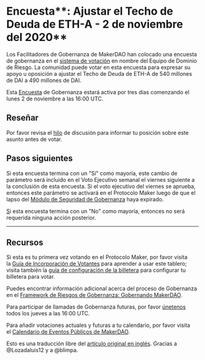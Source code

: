 # Encuesta**: Ajustar el Techo de Deuda de ETH-A - 2 de noviembre del 2020**

Los Facilitadores de Gobernanza de MakerDAO han colocado una encuesta de gobernanza en el [sistema de votación](https://vote.makerdao.com/polling) en nombre del Equipo de Dominio de Riesgo. La comunidad puede votar en esta encuesta para expresar su apoyo u oposición a ajustar el Techo de Deuda de ETH-A de 540 millones de DAI a 490 millones de DAI.

Esta [Encuesta](https://community-development.makerdao.com/en/learn/governance/on-chain-gov) de Gobernanza estará activa por tres días comenzando el lunes 2 de noviembre a las 16:00 UTC.

## **Reseñar**

Por favor revisa el [hilo](https://forum.makerdao.com/t/signal-request-debt-ceiling-adjustments-29th-oct-2020/4931) de discusión para informar tu posición sobre este asunto antes de votar.

## Pasos siguientes

Si esta encuesta termina con un "Sí" como mayoría, este cambio de parámetro será incluido en el Voto Ejecutivo semanal el viernes siguiente a la conclusión de esta encuesta. Si el voto ejecutivo del viernes se aprueba, entonces este parámetro se activará en el Protocolo Maker luego de que el lapso del [Módulo de Seguridad de Gobernanza](https://forum.makerdao.com/tag/govsec-module) haya expirado.

[S](https://forum.makerdao.com/tag/govsec-module)i esta encuesta termina con un "No" como mayoría, entonces no será requerida ninguna acción posterior.

---

## **Recursos**

Si esta es tu primera vez votando en el Protocolo Maker, por favor visita la [Guía de Incorporación de Votantes](https://community-development.makerdao.com/onboarding/voter-onboarding) para aprender a usar este tablero; visita también la [guía de configuración de la billetera](https://community-development.makerdao.com/en/learn/governance/voting-setup/) para configurar tu billetera para votar.

Puedes encontrar información adicional acerca del proceso de Gobernanza en el [Framework de Riesgos de Gobernanza: Gobernando MakerDAO](https://community-development.makerdao.com/governance/governance-risk-framework).

Para participar de llamadas de Gobernanza futuras, por favor [únetenos](https://community-development.makerdao.com/governance/governance-and-risk-meetings) todos los jueves a las 16:00 UTC.

Para añadir votaciones actuales y futuras a tu calendario, por favor visita el [Calendario de Eventos Públicos de MakerDAO](https://calendar.google.com/calendar/embed?src=makerdao.com_3efhm2ghipksegl009ktniomdk%40group.calendar.google.com&ctz=America%2FLos_Angeles).

Esto es una traducción libre del [artículo original en inglés](https://github.com/makerdao/community/blob/master/governance/polls/Debt%20Ceiling%20Adjustment%20for%20ETH-A%20-%20November%202,%202020.md). Gracias a @Lozadaluis12 y a @blimpa.
